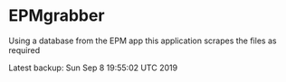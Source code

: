 # EPMgrabber
Using a database from the EPM app this application scrapes the files as required


Latest backup: Sun Sep 8 19:55:02 UTC 2019
